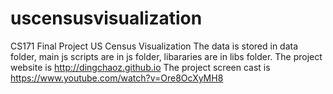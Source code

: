 # uscensusvisualization
CS171 Final Project US Census Visualization
The data is stored in data folder, main js scripts are in js folder,
libararies are in libs folder.
The project website is http://dingchaoz.github.io
The project screen cast is https://www.youtube.com/watch?v=Ore8OcXyMH8
